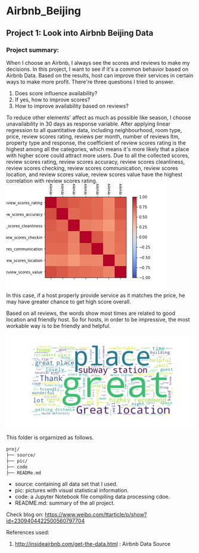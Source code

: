 # Airbnb_Beijing
## Project 1: Look into Airbnb Beijing Data

### Project summary: 
When I choose an Airbnb, I always see the scores and reviews to make my decisions. In this project, I want to see if it's a common behavior based on Airbnb Data. Based on the results, host can improve their services in certain ways to make more profit. There're three questions I tried to answer.  
1. Does score influence availability?  
2. If yes, how to improve scores?
3. How to improve availability based on reviews?

To reduce other elements' affect as much as possible like season, I choose unavailability in 30 days as response variable. After applying linear regression to all quantitative data, including neighbourhood, room type, price, review scores rating, reviews per month, number of reviews ltm, property type and response, the coefficient of review scores rating is the highest among all the categories, which means it's more likely that a place with higher score could attract more users. Due to all the collected scores, review scores rating, review scores accuracy, review scores cleanliness, review scores checking, review scores communication, review scores location, and review scores value, review scores value have the highest correlation with review scores rating.   
![correlation](pic/correlation.png)  
In this case, if a host properly provide service as it matches the price, he may have greater chance to get high score overall.  
 
Based on all reviews, the words show most times are related to good location and friendly host. So for hosts, in order to be impressive, the most workable way is to be friendly and helpful. 

![wordcloud](pic/wordcloud.png)  

This folder is orgarnized as follows.

```
proj/
├── source/
├── pic/
├── code
├── READMe.md
```
- source: containing all data set that I used.
- pic: pictures with visual statistical information.
- code: a Jupyter Notebook file compiling data processing cdoe.
- README.md: summary of the all project.

Check blog on: https://www.weibo.com/ttarticle/p/show?id=2309404422500560797704


References used:  
1. http://insideairbnb.com/get-the-data.html : Airbnb Data Source 
